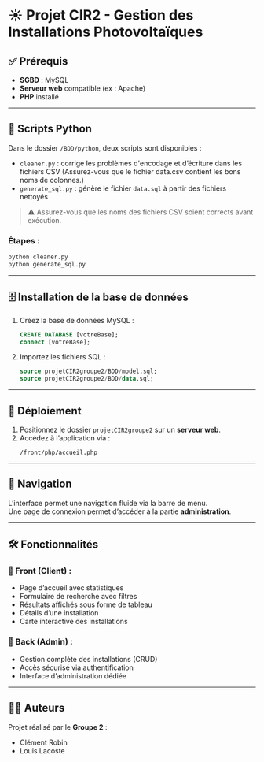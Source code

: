 # ☀️ Projet CIR2 - Gestion des Installations Photovoltaïques

## ✅ Prérequis

- **SGBD** : MySQL  
- **Serveur web** compatible (ex : Apache)  
- **PHP** installé

---

## 🐍 Scripts Python

Dans le dossier `/BDD/python`, deux scripts sont disponibles :

- `cleaner.py` : corrige les problèmes d'encodage et d’écriture dans les fichiers CSV (Assurez-vous que le fichier data.csv contient les bons noms de colonnes.)
- `generate_sql.py` : génère le fichier `data.sql` à partir des fichiers nettoyés

> ⚠️ Assurez-vous que les noms des fichiers CSV soient corrects avant exécution.

### Étapes :
```bash
python cleaner.py
python generate_sql.py
```

---

## 🗄️ Installation de la base de données

1. Créez la base de données MySQL :
   ```sql
   CREATE DATABASE [votreBase];
   connect [votreBase];
   ```

2. Importez les fichiers SQL :
   ```sql
   source projetCIR2groupe2/BDD/model.sql;
   source projetCIR2groupe2/BDD/data.sql;
   ```

---

## 🚀 Déploiement

1. Positionnez le dossier `projetCIR2groupe2` sur un **serveur web**.
2. Accédez à l’application via :  
   ```
   /front/php/accueil.php
   ```

---

## 🧭 Navigation

L’interface permet une navigation fluide via la barre de menu.  
Une page de connexion permet d’accéder à la partie **administration**.

---

## 🛠️ Fonctionnalités

### 👤 Front (Client) :
- Page d’accueil avec statistiques
- Formulaire de recherche avec filtres
- Résultats affichés sous forme de tableau
- Détails d’une installation
- Carte interactive des installations

### 🔐 Back (Admin) :
- Gestion complète des installations (CRUD)
- Accès sécurisé via authentification
- Interface d’administration dédiée

---

## 👨‍💻 Auteurs

Projet réalisé par le **Groupe 2** :
- Clément Robin  
- Louis Lacoste
